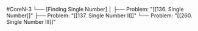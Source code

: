 #CoreN-3
└── [Finding Single Number]
    │
    ├── Problem: "[[136. Single Number]]"
    ├── Problem: "[[137. Single Number II]]"
    └── Problem: "[[260. Single Number III]]"
